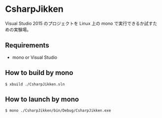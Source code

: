 # CsharpJikken
Visual Studio 2015 のプロジェクトを Linux 上の mono で実行できるか試すための実験場。

## Requirements
- mono or Visual Studio

## How to build by mono
```
$ xbuild ./CsharpJikken.sln
```

## How to launch by mono
```
$ mono ./CsharpJikken/bin/Debug/CsharpJikken.exe
```
